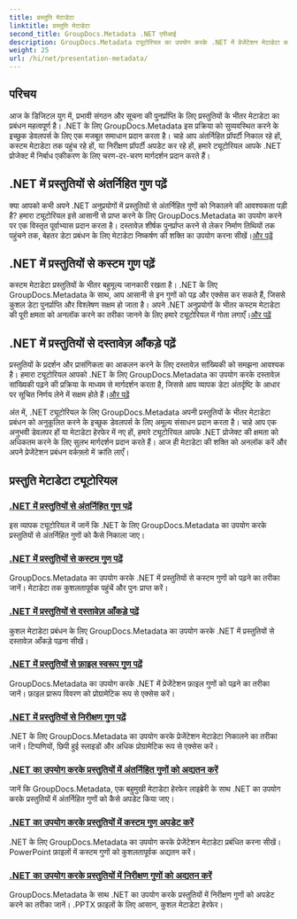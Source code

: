 ```yaml
---
title: प्रस्तुति मेटाडेटा
linktitle: प्रस्तुति मेटाडेटा
second_title: GroupDocs.Metadata .NET एपीआई
description: GroupDocs.Metadata ट्यूटोरियल का उपयोग करके .NET में प्रेजेंटेशन मेटाडेटा को कुशलतापूर्वक प्रबंधित करना सीखें। बिल्ट-इन और कस्टम प्रॉपर्टीज़ तक आसानी से पहुँचें।
weight: 25
url: /hi/net/presentation-metadata/
---
```

## परिचय

आज के डिजिटल युग में, प्रभावी संगठन और सूचना की पुनर्प्राप्ति के लिए प्रस्तुतियों के भीतर मेटाडेटा का प्रबंधन महत्वपूर्ण है। .NET के लिए GroupDocs.Metadata इस प्रक्रिया को सुव्यवस्थित करने के इच्छुक डेवलपर्स के लिए एक मजबूत समाधान प्रदान करता है। चाहे आप अंतर्निहित प्रॉपर्टी निकाल रहे हों, कस्टम मेटाडेटा तक पहुंच रहे हों, या निरीक्षण प्रॉपर्टी अपडेट कर रहे हों, हमारे ट्यूटोरियल आपके .NET प्रोजेक्ट में निर्बाध एकीकरण के लिए चरण-दर-चरण मार्गदर्शन प्रदान करते हैं।

## .NET में प्रस्तुतियों से अंतर्निहित गुण पढ़ें

 क्या आपको कभी अपने .NET अनुप्रयोगों में प्रस्तुतियों से अंतर्निहित गुणों को निकालने की आवश्यकता पड़ी है? हमारा ट्यूटोरियल इसे आसानी से प्राप्त करने के लिए GroupDocs.Metadata का उपयोग करने पर एक विस्तृत पूर्वाभ्यास प्रदान करता है। दस्तावेज़ शीर्षक पुनर्प्राप्त करने से लेकर निर्माण तिथियों तक पहुंचने तक, बेहतर डेटा प्रबंधन के लिए मेटाडेटा निष्कर्षण की शक्ति का उपयोग करना सीखें।[और पढ़ें](./read-built-in-properties-presentations/)

## .NET में प्रस्तुतियों से कस्टम गुण पढ़ें

कस्टम मेटाडेटा प्रस्तुतियों के भीतर बहुमूल्य जानकारी रखता है। .NET के लिए GroupDocs.Metadata के साथ, आप आसानी से इन गुणों को पढ़ और एक्सेस कर सकते हैं, जिससे कुशल डेटा पुनर्प्राप्ति और विश्लेषण सक्षम हो जाता है। अपने .NET अनुप्रयोगों के भीतर कस्टम मेटाडेटा की पूरी क्षमता को अनलॉक करने का तरीका जानने के लिए हमारे ट्यूटोरियल में गोता लगाएँ।[और पढ़ें](./read-custom-properties-presentations/)

## .NET में प्रस्तुतियों से दस्तावेज़ आँकड़े पढ़ें

 प्रस्तुतियों के प्रदर्शन और प्रासंगिकता का आकलन करने के लिए दस्तावेज़ सांख्यिकी को समझना आवश्यक है। हमारा ट्यूटोरियल आपको .NET के लिए GroupDocs.Metadata का उपयोग करके दस्तावेज़ सांख्यिकी पढ़ने की प्रक्रिया के माध्यम से मार्गदर्शन करता है, जिससे आप व्यापक डेटा अंतर्दृष्टि के आधार पर सूचित निर्णय लेने में सक्षम होते हैं।[और पढ़ें](./read-document-statistics-presentations/)

अंत में, .NET ट्यूटोरियल के लिए GroupDocs.Metadata अपनी प्रस्तुतियों के भीतर मेटाडेटा प्रबंधन को अनुकूलित करने के इच्छुक डेवलपर्स के लिए अमूल्य संसाधन प्रदान करता है। चाहे आप एक अनुभवी डेवलपर हों या मेटाडेटा हेरफेर में नए हों, हमारे ट्यूटोरियल आपके .NET प्रोजेक्ट की क्षमता को अधिकतम करने के लिए सुलभ मार्गदर्शन प्रदान करते हैं। आज ही मेटाडेटा की शक्ति को अनलॉक करें और अपने प्रेजेंटेशन प्रबंधन वर्कफ़्लो में क्रांति लाएँ।

## प्रस्तुति मेटाडेटा ट्यूटोरियल
### [.NET में प्रस्तुतियों से अंतर्निहित गुण पढ़ें](./read-built-in-properties-presentations/)
इस व्यापक ट्यूटोरियल में जानें कि .NET के लिए GroupDocs.Metadata का उपयोग करके प्रस्तुतियों से अंतर्निहित गुणों को कैसे निकाला जाए।
### [.NET में प्रस्तुतियों से कस्टम गुण पढ़ें](./read-custom-properties-presentations/)
GroupDocs.Metadata का उपयोग करके .NET में प्रस्तुतियों से कस्टम गुणों को पढ़ने का तरीका जानें। मेटाडेटा तक कुशलतापूर्वक पहुंचें और पुनः प्राप्त करें।
### [.NET में प्रस्तुतियों से दस्तावेज़ आँकड़े पढ़ें](./read-document-statistics-presentations/)
कुशल मेटाडेटा प्रबंधन के लिए GroupDocs.Metadata का उपयोग करके .NET में प्रस्तुतियों से दस्तावेज़ आँकड़े पढ़ना सीखें।
### [.NET में प्रस्तुतियों से फ़ाइल स्वरूप गुण पढ़ें](./read-file-format-properties-presentations/)
GroupDocs.Metadata का उपयोग करके .NET में प्रेजेंटेशन फ़ाइल गुणों को पढ़ने का तरीका जानें। फ़ाइल प्रारूप विवरण को प्रोग्रामेटिक रूप से एक्सेस करें।
### [.NET में प्रस्तुतियों से निरीक्षण गुण पढ़ें](./read-inspection-properties-presentations/)
.NET के लिए GroupDocs.Metadata का उपयोग करके प्रेजेंटेशन मेटाडेटा निकालने का तरीका जानें। टिप्पणियों, छिपी हुई स्लाइडों और अधिक प्रोग्रामेटिक रूप से एक्सेस करें।
### [.NET का उपयोग करके प्रस्तुतियों में अंतर्निहित गुणों को अद्यतन करें](./update-built-in-properties-presentations/)
जानें कि GroupDocs.Metadata, एक बहुमुखी मेटाडेटा हेरफेर लाइब्रेरी के साथ .NET का उपयोग करके प्रस्तुतियों में अंतर्निहित गुणों को कैसे अपडेट किया जाए।
### [.NET का उपयोग करके प्रस्तुतियों में कस्टम गुण अपडेट करें](./update-custom-properties-presentations/)
.NET के लिए GroupDocs.Metadata का उपयोग करके प्रेजेंटेशन मेटाडेटा प्रबंधित करना सीखें। PowerPoint फ़ाइलों में कस्टम गुणों को कुशलतापूर्वक अद्यतन करें।
### [.NET का उपयोग करके प्रस्तुतियों में निरीक्षण गुणों को अद्यतन करें](./update-inspection-properties-presentations/)
GroupDocs.Metadata के साथ .NET का उपयोग करके प्रस्तुतियों में निरीक्षण गुणों को अपडेट करने का तरीका जानें। .PPTX फ़ाइलों के लिए आसान, कुशल मेटाडेटा हेरफेर।